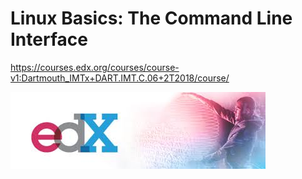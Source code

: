 # Linux Basics: The Command Line Interface

https://courses.edx.org/courses/course-v1:Dartmouth_IMTx+DART.IMT.C.06+2T2018/course/


![picture](download.jfif)
